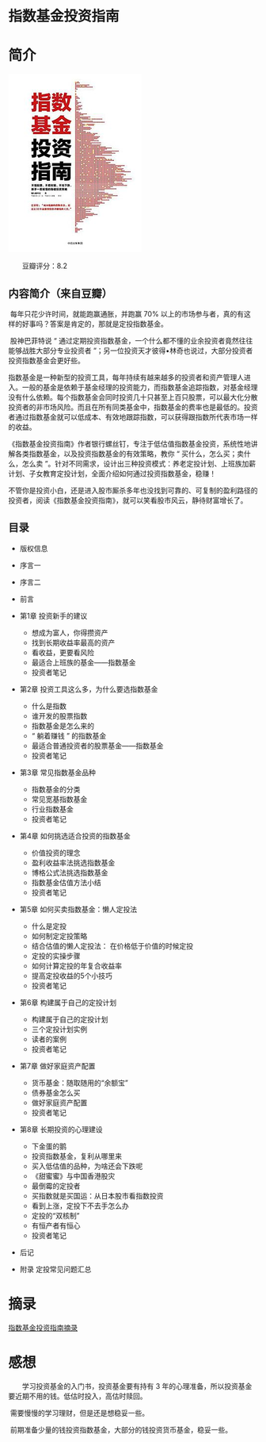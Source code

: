# 指数基金投资指南

# 简介

![](image/指数基金投资指南.jpg)

　　豆瓣评分：8.2

## 内容简介（来自豆瓣）

​		每年只花少许时间，就能跑赢通胀，并跑赢 70% 以上的市场参与者，真的有这样的好事吗？答案是肯定的，那就是定投指数基金。

​		股神巴菲特说 “ 通过定期投资指数基金，一个什么都不懂的业余投资者竟然往往能够战胜大部分专业投资者 ”；另一位投资天才彼得•林奇也说过，大部分投资者投资指数基金会更好些。

​		指数基金是一种新型的投资工具，每年持续有越来越多的投资者和资产管理人进入。一般的基金是依赖于基金经理的投资能力，而指数基金追踪指数，对基金经理没有什么依赖。每个指数基金会同时投资几十只甚至上百只股票，可以最大化分散投资者的非市场风险。而且在所有同类基金中，指数基金的费率也是最低的。投资者通过指数基金就可以低成本、有效地跟踪指数，可以获得跟指数所代表市场一样的收益。

​		《指数基金投资指南》作者银行螺丝钉，专注于低估值指数基金投资，系统性地讲解各类指数基金，以及投资指数基金的有效策略，教你 “ 买什么，怎么买；卖什么，怎么卖 ”。针对不同需求，设计出三种投资模式：养老定投计划、上班族加薪计划、子女教育定投计划，全面介绍如何通过投资指数基金，稳赚！

​		不管你是投资小白，还是进入股市厮杀多年也没找到可靠的、可复制的盈利路径的投资者，阅读《指数基金投资指南》，就可以笑看股市风云，静待财富增长了。

## 目录

* 版权信息

* 序言一

* 序言二

* 前言

* 第1章 投资新手的建议
  * 想成为富人，你得攒资产
  * 找到长期收益率最高的资产
  * 看收益，更要看风险
  * 最适合上班族的基金——指数基金
  * 投资者笔记

* 第2章 投资工具这么多，为什么要选指数基金
  * 什么是指数
  * 谁开发的股票指数
  * 指数基金是怎么来的
  * “ 躺着赚钱 ” 的指数基金
  * 最适合普通投资者的股票基金——指数基金
  * 投资者笔记

* 第3章 常见指数基金品种
  * 指数基金的分类
  * 常见宽基指数基金
  * 行业指数基金
  * 投资者笔记

* 第4章 如何挑选适合投资的指数基金
  * 价值投资的理念
  * 盈利收益率法挑选指数基金
  * 博格公式法挑选指数基金
  * 指数基金估值方法小结
  * 投资者笔记

* 第5章 如何买卖指数基金：懒人定投法
  * 什么是定投
  * 如何制定定投策略
  * 结合估值的懒人定投法： 在价格低于价值的时候定投
  * 定投的实操步骤
  * 如何计算定投的年复合收益率
  * 提高定投收益的5个小技巧
  * 投资者笔记

* 第6章 构建属于自己的定投计划
  * 构建属于自己的定投计划
  * 三个定投计划实例
  * 读者的案例
  * 投资者笔记

* 第7章 做好家庭资产配置
  * 货币基金：随取随用的“余额宝”
  * 债券基金怎么买
  * 做好家庭资产配置
  * 投资者笔记

* 第8章 长期投资的心理建设
  * 下金蛋的鹅
  * 投资指数基金，复利从哪里来
  * 买入低估值的品种，为啥还会下跌呢
  * 《甜蜜蜜》与中国香港股灾
  * 最倒霉的定投者
  * 买指数就是买国运：从日本股市看指数投资
  * 看到上涨，定投下不去手怎么办
  * 定投的“双核制”
  * 有恒产者有恒心
  * 投资者笔记

* 后记

* 附录 定投常见问题汇总

# 摘录

[指数基金投资指南摘录](https://github.com/ZhangMiao147/android_learning_notes/blob/master/BookNote/非技术书籍/指数基金投资指南摘录.md)

# 感想

　　学习投资基金的入门书，投资基金要有持有 3 年的心理准备，所以投资基金要近期不用的钱。低估时投入，高估时赎回。

​		需要慢慢的学习理财，但是还是想稳妥一些。

​		前期准备少量的钱投资指数基金，大部分的钱投资货币基金，稳妥一些。

